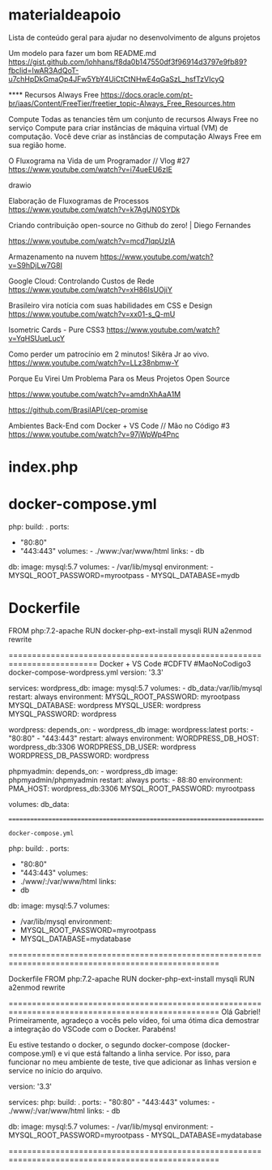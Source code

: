 # materialdeapoio
Lista de conteúdo geral para ajudar no desenvolvimento de alguns projetos

Um modelo para fazer um bom README.md
https://gist.github.com/lohhans/f8da0b147550df3f96914d3797e9fb89?fbclid=IwAR3AdQoT-u7chHpDkGmaOp4JFw5YbY4UiCtCtNHwE4qGaSzL_hsfTzVIcyQ


**** Recursos Always Free
https://docs.oracle.com/pt-br/iaas/Content/FreeTier/freetier_topic-Always_Free_Resources.htm

Compute
Todas as tenancies têm um conjunto de recursos Always Free no serviço Compute para criar instâncias de máquina virtual (VM) de computação. Você deve criar as instâncias de computação Always Free em sua região home.


O Fluxograma na Vida de um Programador // Vlog #27
https://www.youtube.com/watch?v=i74ueEU6zIE


drawio



Elaboração de Fluxogramas de Processos
https://www.youtube.com/watch?v=k7AgUN0SYDk



Criando contribuição open-source no Github do zero! | Diego Fernandes

https://www.youtube.com/watch?v=mcd7lqpUzIA

Armazenamento na nuvem
https://www.youtube.com/watch?v=S9hDjLw7G8I


Google Cloud: Controlando Custos de Rede
https://www.youtube.com/watch?v=xH86IsUOjiY



Brasileiro vira notícia com suas habilidades em CSS e Design
https://www.youtube.com/watch?v=xx01-s_Q-mU

Isometric Cards - Pure CSS3
https://www.youtube.com/watch?v=YqHSUueLucY



Como perder um patrocínio em 2 minutos! Sikêra Jr ao vivo.
https://www.youtube.com/watch?v=LLz38nbmw-Y



Porque Eu Virei Um Problema Para os Meus Projetos Open Source

https://www.youtube.com/watch?v=amdnXhAaA1M

https://github.com/BrasilAPI/cep-promise


Ambientes Back-End com Docker + VS Code // Mão no Código #3
https://www.youtube.com/watch?v=97jWpWp4Pnc


index.php
=================================================================
<?php phpinfo(); ?>



docker-compose.yml
=================================================================
php:
  build: .
  ports:
   - "80:80"
   - "443:443"
   volumes:
    - ./www:/var/www/html
   links:
    - db 

db:
  image: mysql:5.7
  volumes:
    - /var/lib/mysql
  environment:
    - MYSQL_ROOT_PASSWORD=myrootpass
    - MYSQL_DATABASE=mydb


Dockerfile
=================================================================
FROM php:7.2-apache
RUN docker-php-ext-install mysqli
RUN a2enmod rewrite







=========================================================================
Docker + VS Code #CDFTV #MaoNoCodigo3
docker-compose-wordpress.yml
version: '3.3'

services:
   wordpress_db:
     image: mysql:5.7
     volumes:
       - db_data:/var/lib/mysql
     restart: always
     environment:
       MYSQL_ROOT_PASSWORD: myrootpass
       MYSQL_DATABASE: wordpress
       MYSQL_USER: wordpress
       MYSQL_PASSWORD: wordpress

   wordpress:
     depends_on:
       - wordpress_db
     image: wordpress:latest
     ports:
       - "80:80"
       - "443:443"
     restart: always
     environment:
       WORDPRESS_DB_HOST: wordpress_db:3306
       WORDPRESS_DB_USER: wordpress
       WORDPRESS_DB_PASSWORD: wordpress

   phpmyadmin:
    depends_on:
      - wordpress_db
    image: phpmyadmin/phpmyadmin
    restart: always
    ports:
      - 88:80
    environment:
      PMA_HOST: wordpress_db:3306
      MYSQL_ROOT_PASSWORD: myrootpass

volumes:
    db_data:
    
    
    
    
    
    
    ===================================================================================================
    
    docker-compose.yml
php:
  build: .
  ports:
   - "80:80"
   - "443:443"
  volumes:
   - ./www/:/var/www/html
  links:
   - db

db:
  image: mysql:5.7
  volumes:
   - /var/lib/mysql
  environment:
   - MYSQL_ROOT_PASSWORD=myrootpass
   - MYSQL_DATABASE=mydatabase
    
    
    
    
    
    
    
    
    
    
    
    
    
    
    






===================================================================================================

Dockerfile
FROM php:7.2-apache
RUN docker-php-ext-install mysqli
RUN a2enmod rewrite
























===================================================================================================
Olá Gabriel! Primeiramente, agradeço a vocês pelo vídeo, foi uma ótima dica demostrar a integração do VSCode com o Docker. Parabéns!

Eu estive testando o docker, o segundo docker-compose (docker-compose.yml) e vi que está faltando a linha service. Por isso, para funcionar no meu ambiente de teste, tive que adicionar as linhas version e service no início do arquivo.

version: '3.3'

services:
  php:
    build: .
    ports:
    - "80:80"
    - "443:443"
    volumes:
    - ./www/:/var/www/html
    links:
    - db

  db:
    image: mysql:5.7
    volumes:
    - /var/lib/mysql
    environment:
    - MYSQL_ROOT_PASSWORD=myrootpass
    - MYSQL_DATABASE=mydatabase








































===================================================================================================
